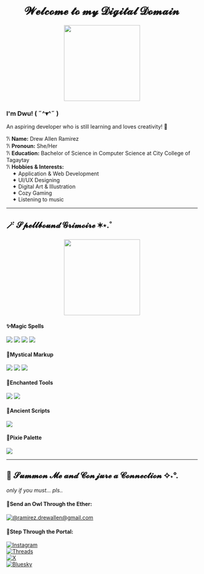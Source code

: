 <h1 align="center"> 𝓦𝓮𝓵𝓬𝓸𝓶𝓮 𝓽𝓸 𝓶𝔂 𝓓𝓲𝓰𝓲𝓽𝓪𝓵 𝓓𝓸𝓶𝓪𝓲𝓷 </h1>
<p align="center">
  <img src="https://media.giphy.com/media/fh2VhwYZHawxruF0nO/giphy.gif" width="200px">
</p>

### I'm Dwu! ( ˶^▾^˶ )   
An aspiring developer who is still learning and loves creativity! 🫧

𐙚 **Name:** Drew Allen Ramirez  
𐙚 **Pronoun:** She/Her  
𐙚 **Education:** Bachelor of Science in Computer Science at City College of Tagaytay    
𐙚 **Hobbies & Interests:**  
&nbsp;&nbsp;&nbsp;&nbsp;✦ Application & Web Development  
&nbsp;&nbsp;&nbsp;&nbsp;✦ UI/UX Designing  
&nbsp;&nbsp;&nbsp;&nbsp;✦ Digital Art & Illustration  
&nbsp;&nbsp;&nbsp;&nbsp;✦ Cozy Gaming  
&nbsp;&nbsp;&nbsp;&nbsp;✦ Listening to music  

---
## 🪄 𝓢𝓹𝓮𝓵𝓵𝓫𝓸𝓾𝓷𝓭 𝓖𝓻𝓲𝓶𝓸𝓲𝓻𝓮 ✶⋆.˚
<p align="center">
  <img src="https://media.giphy.com/media/ltnwrUlKwDQPmaA2sI/giphy.gif" width="200px">
</p>


#### ✨Magic Spells 
<p>
  <img src="https://img.shields.io/badge/Java-8676d5?style=for-the-badge&logo=Java&logoColor=e6e2fb">
  <img src="https://img.shields.io/badge/C++-8676d5?style=for-the-badge&logo=c%2B%2B&logoColor=e6e2fb">
  <img src="https://img.shields.io/badge/Dart-8676d5?style=for-the-badge&logo=dart&logoColor=e6e2fb">
  <img src="https://img.shields.io/badge/Python-8676d5?style=for-the-badge&logo=python&logoColor=e6e2fb">
</p>

#### 💫Mystical Markup
<p>
  <img src="https://img.shields.io/badge/HTML-8676d5?style=for-the-badge&logo=html5&logoColor=e6e2fb">
  <img src="https://img.shields.io/badge/CSS-8676d5?style=for-the-badge&logo=css3&logoColor=e6e2fb">
  <img src="https://img.shields.io/badge/JavaScript-8676d5?style=for-the-badge&logo=javascript&logoColor=e6e2fb">
</p>

#### 🌟Enchanted Tools
<p>
  <img src="https://img.shields.io/badge/Flutter-8676d5?style=for-the-badge&logo=flutter&logoColor=e6e2fb">
  <img src="https://img.shields.io/badge/Laravel-8676d5?style=for-the-badge&logo=laravel&logoColor=e6e2fb">
</p>

#### 📜Ancient Scripts
<p>
  <img src="https://img.shields.io/badge/MySQL-8676d5?style=for-the-badge&logo=mysql&logoColor=e6e2fb">
</p>

#### 🌠Pixie Palette
<p>
  <img src="https://img.shields.io/badge/Figma-8676d5?style=for-the-badge&logo=figma&logoColor=e6e2fb">
</p>

<!--
---
## 🧙‍♀ 𝓤𝓷𝓿𝓮𝓲𝓵𝓲𝓷𝓰 𝓽𝓱𝓮 𝓛𝓸𝓼𝓽 𝓟𝓪𝓰𝓮 °❀⋆.ೃ࿔*:･



-->

---
## 🔮 𝓢𝓾𝓶𝓶𝓸𝓷 𝓜𝓮 𝓪𝓷𝓭 𝓒𝓸𝓷𝓳𝓾𝓻𝓮 𝓪 𝓒𝓸𝓷𝓷𝓮𝓬𝓽𝓲𝓸𝓷 ✧˖°.
*only if you must... pls..*


#### 🦉Send an Owl Through the Ether: 
[![@ramirez.drewallen@gmail.com](https://img.shields.io/badge/Email-8676d5?style=for-the-badge&logo=gmail&logoColor=e6e2fb)](mailto:ramirez.drewallen@gmail.com)  

#### 🌌Step Through the Portal: 
[![Instagram](https://img.shields.io/badge/d.wyu-8676d5?style=for-the-badge&logo=instagram&logoColor=e6e2fb)](https://www.instagram.com/d.x.wn/)  
[![Threads](https://img.shields.io/badge/d.wyu-8676d5?style=for-the-badge&logo=threads&logoColor=e6e2fb)](https://www.threads.net/@d.wyu)    
[![X](https://img.shields.io/badge/dwyushi-8676d5?style=for-the-badge&logo=X&logoColor=e6e2fb)](https://x.com/dwyushi)  
[![Bluesky](https://img.shields.io/badge/dwyu.bsky.social-8676d5?style=for-the-badge&logo=Bluesky&logoColor=e6e2fb)](https://bsky.app/profile/dwyu.bsky.social)

